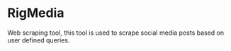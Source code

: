 # RigMedia
 Web scraping tool,
this tool is used to scrape social media posts based on user defined queries.
